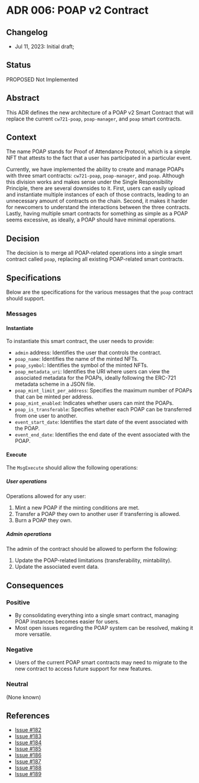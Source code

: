 # ADR 006: POAP v2 Contract

## Changelog

- Jul 11, 2023: Initial draft;

## Status
PROPOSED Not Implemented

## Abstract
This ADR defines the new architecture of a POAP v2 Smart Contract that will replace the current `cw721-poap`, `poap-manager`, and `poap` smart contracts.

## Context
The name POAP stands for Proof of Attendance Protocol, which is a simple NFT that attests to the fact that a user has participated in a particular event.

Currently, we have implemented the ability to create and manage POAPs with three smart contracts: `cw721-poap`, `poap-manager`, and `poap`. Although this division works and makes sense under the Single Responsibility Principle, there are several downsides to it. First, users can easily upload and instantiate multiple instances of each of those contracts, leading to an unnecessary amount of contracts on the chain. Second, it makes it harder for newcomers to understand the interactions between the three contracts. Lastly, having multiple smart contracts for something as simple as a POAP seems excessive, as ideally, a POAP should have minimal operations.

## Decision
The decision is to merge all POAP-related operations into a single smart contract called `poap`, replacing all existing POAP-related smart contracts.

## Specifications
Below are the specifications for the various messages that the `poap` contract should support.

### Messages

#### Instantiate
To instantiate this smart contract, the user needs to provide:

* `admin` address: Identifies the user that controls the contract.
* `poap_name`: Identifies the name of the minted NFTs.
* `poap_symbol`: Identifies the symbol of the minted NFTs.
* `poap_metadata_uri`: Identifies the URI where users can view the associated metadata for the POAPs, ideally following the ERC-721 metadata scheme in a JSON file.
* `poap_mint_limit_per_address`: Specifies the maximum number of POAPs that can be minted per address.
* `poap_mint_enabled`: Indicates whether users can mint the POAPs.
* `poap_is_transferable`: Specifies whether each POAP can be transferred from one user to another.
* `event_start_date`: Identifies the start date of the event associated with the POAP.
* `event_end_date`: Identifies the end date of the event associated with the POAP.

#### Execute
The `MsgExecute` should allow the following operations:

##### User operations
Operations allowed for any user:

1. Mint a new POAP if the minting conditions are met.
2. Transfer a POAP they own to another user if transferring is allowed.
3. Burn a POAP they own.

##### Admin operations
The admin of the contract should be allowed to perform the following:

1. Update the POAP-related limitations (transferability, mintability).
2. Update the associated event data.

## Consequences

### Positive
* By consolidating everything into a single smart contract, managing POAP instances becomes easier for users.
* Most open issues regarding the POAP system can be resolved, making it more versatile.

### Negative
* Users of the current POAP smart contracts may need to migrate to the new contract to access future support for new features.

### Neutral
(None known)

## References
* [Issue #182](https://github.com/desmos-labs/desmos-contracts/issues/182)
* [Issue #183](https://github.com/desmos-labs/desmos-contracts/issues/183)
* [Issue #184](https://github.com/desmos-labs/desmos-contracts/issues/184)
* [Issue #185](https://github.com/desmos-labs/desmos-contracts/issues/185)
* [Issue #186](https://github.com/desmos-labs/desmos-contracts/issues/186)
* [Issue #187](https://github.com/desmos-labs/desmos-contracts/issues/187)
* [Issue #188](https://github.com/desmos-labs/desmos-contracts/issues/188)
* [Issue #189](https://github.com/desmos-labs/desmos-contracts/issues/189)
